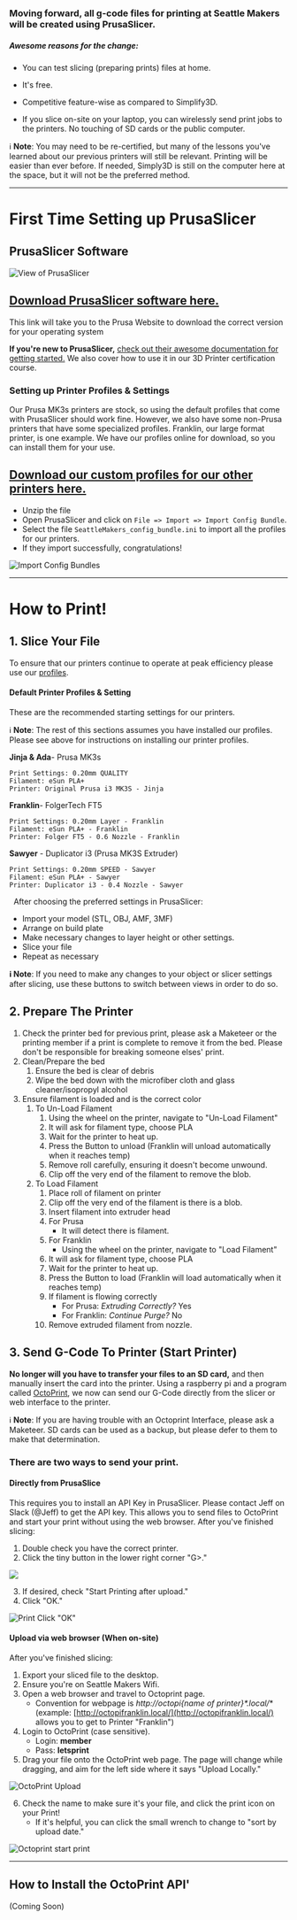 ### Moving forward, all g-code files for printing at Seattle Makers will be created using PrusaSlicer.

##### **Awesome reasons for the change:**

- You can test slicing (preparing prints) files at home.

- It's free.

- Competitive feature-wise as compared to Simplify3D.

- If you slice on-site on your laptop, you can wirelessly send print jobs to the printers. No touching of SD cards or the public computer.

ℹ️ **Note**: You may need to be re-certified, but many of the lessons
you've learned about our previous printers will still be relevant.
Printing will be easier than ever before. If needed, Simply3D is still
on the computer here at the space, but it will not be the preferred
method.

* * * * *

# **First Time Setting up PrusaSlicer** 

## **PrusaSlicer Software** 

![View of PrusaSlicer](https://seattlemakers.org/wp-content/uploads/2020/08/2020-08-08_14-48-53.png)

## [Download PrusaSlicer software here.](https://www.prusa3d.com/prusaslicer/)

This link will take you to the Prusa Website to download the correct version for your operating system 

**If you're new to PrusaSlicer,** [check out their awesome documentation for getting started.](https://help.prusa3d.com/en/article/first-print-with-prusaslicer_1753) We also cover how to use it in our 3D Printer certification course.  

### **Setting up Printer Profiles & Settings**

Our Prusa MK3s printers are stock, so using the default profiles that come with PrusaSlicer should work fine. However, we also have some non-Prusa printers that have some specialized profiles. Franklin, our large format printer, is one example. We have our profiles online for download, so you can install them for your use.

## [Download our custom profiles for our other printers here.](https://github.com/dorfman2/SeattleMakersPrinterProfiles/archive/master.zip)

- Unzip the file
- Open PrusaSlicer and click on `File => Import => Import Config Bundle`.
- Select the file `SeattleMakers_config_bundle.ini` to import all the profiles for our printers.
- If they import successfully, congratulations!

![Import Config Bundles](https://seattlemakers.org/wp-content/uploads/2020/08/2020-08-08_14-50-12.png)

* * * * *

# **How to Print!**

## 1. Slice Your File

To ensure that our printers continue to operate at peak efficiency please use our [profiles](https://github.com/dorfman2/SeattleMakersPrinterProfiles).

#### Default Printer Profiles & Setting 

These are the recommended starting settings for our printers.

ℹ️ **Note**: The rest of this sections assumes you have installed our profiles. Please see above for instructions on installing our printer profiles. 

**Jinja & Ada**- Prusa MK3s

    Print Settings: 0.20mm QUALITY
    Filament: eSun PLA+
    Printer: Original Prusa i3 MK3S - Jinja

**Franklin**- FolgerTech FT5

    Print Settings: 0.20mm Layer - Franklin
    Filament: eSun PLA+ - Franklin
    Printer: Folger FT5 - 0.6 Nozzle - Franklin

**Sawyer** - Duplicator i3 (Prusa MK3S Extruder)

    Print Settings: 0.20mm SPEED - Sawyer
    Filament: eSun PLA+ - Sawyer
    Printer: Duplicator i3 - 0.4 Nozzle - Sawyer

  After choosing the preferred settings in PrusaSlicer:

-   Import your model (STL, OBJ, AMF, 3MF)
-   Arrange on build plate
-   Make necessary changes to layer height or other settings.
-   Slice your file
-   Repeat as necessary

**ℹ️ Note**: If you need to make any changes to your object or slicer
settings after slicing, use these buttons to switch between views in
order to do so.  

## 2. Prepare The Printer

1. Check the printer bed for previous print, please ask a Maketeer or the printing member if a print is complete to remove it from the bed. Please don't be responsible for breaking someone elses' print.
1. Clean/Prepare the bed
    1. Ensure the bed is clear of debris
    1. Wipe the bed down with the microfiber cloth and glass cleaner/isopropyl alcohol
1. Ensure filament is loaded and is the correct color
    1. To Un-Load Filament
        1. Using the wheel on the printer, navigate to "Un-Load
            Filament"
        1. It will ask for filament type, choose PLA
        1. Wait for the printer to heat up.
        1. Press the Button to unload (Franklin will unload automatically when it reaches temp)
        1. Remove roll carefully, ensuring it doesn't become unwound.
        1. Clip off the very end of the filament to remove the blob.
    1. To Load Filament
        1. Place roll of filament on printer
        1. Clip off the very end of the filament is there is a blob.
        1. Insert filament into extruder head
        1. For Prusa
            - It will detect there is filament.
        1. For Franklin
            - Using the wheel on the printer, navigate to "Load Filament"
        1. It will ask for filament type, choose PLA
        1. Wait for the printer to heat up.
        1. Press the Button to load (Franklin will load automatically when it reaches temp)
        1. If filament is flowing correctly
            - For Prusa: *Extruding Correctly?* Yes
            - For Franklin: *Continue Purge?* No
        1. Remove extruded filament from nozzle.

## 3. Send G-Code To Printer (Start Printer)

**No longer will you have to transfer your files to an SD card,** and then manually insert the card into the printer. Using a raspberry pi and a program called [OctoPrint](https://octoprint.org/), we now can send our G-Code directly from the slicer or web interface to the printer. 

ℹ️ **Note**: If you are having trouble with an Octoprint Interface, please ask a Maketeer. SD cards can be used as a backup, but please defer to them to make that determination.

### There are **two** ways to send your print.

#### Directly from PrusaSlice 

This requires you to install an API Key in PrusaSlicer. Please contact Jeff on Slack (@Jeff) to get the API key. This allows you to send files to OctoPrint and start your print without using the web browser. After you've finished slicing:

1. Double check you have the correct printer.
2. Click the tiny button in the lower right corner "G\>."

![](https://seattlemakers.org/wp-content/uploads/2020/08/2020-08-08_15-43-42.png)

3. If desired, check "Start Printing after upload."
4. Click "OK."

![Print Click "OK"](https://seattlemakers.org/wp-content/uploads/2020/08/2020-08-08_15-47-07.png)

#### Upload via web browser (When on-site)

After you've finished slicing:

1. Export your sliced file to the desktop.
2. Ensure you're on Seattle Makers Wifi.
3. Open a web browser and travel to Octoprint page.
    -   Convention for webpage is **http://octopi*{name of printer}*.local/** (example: [http://octopifranklin.local/](http://octopifranklin.local/) allows you to get to Printer "Franklin")
4. Login to OctoPrint (case sensitive).
    -   Login: **member**
    -   Pass: **letsprint**
5. Drag your file onto the OctoPrint web page. The page will change while dragging, and aim for the left side where it says "Upload Locally."

![OctoPrint Upload](https://seattlemakers.org/wp-content/uploads/2020/08/2020-08-08_16-09-48.png)

6. Check the name to make sure it's your file, and click the print icon
    on your Print!
    -   If it's helpful, you can click the small wrench to change to
        "sort by upload date."

![Octoprint start print](https://seattlemakers.org/wp-content/uploads/2020/08/2020-08-08_16-13-10.png)

* * * * *

How to Install the OctoPrint API' 
----------------------------------

(Coming Soon)
